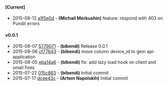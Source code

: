 
#### [Current]
 * 2015-08-12 [a1f5e0d](../../commit/a1f5e0d) - __(Michail Merkushin)__ feature: respond with 403 on Pundit errors

#### v0.0.1
 * 2015-08-07 [5779071](../../commit/5779071) - __(bibendi)__ Release 0.0.1
 * 2015-08-06 [cf77643](../../commit/cf77643) - __(bibendi)__ move column device_id to gem api-application
 * 2015-08-05 [eba14a6](../../commit/eba14a6) - __(bibendi)__ fix: add lazy load hook on client and small fixes
 * 2015-07-22 [015c863](../../commit/015c863) - __(bibendi)__ Initial commit
 * 2015-07-17 [dcee43c](../../commit/dcee43c) - __(Artem Napolskih)__ Initial commit

